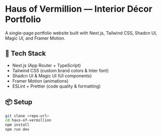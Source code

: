 # Haus of Vermillion — Interior Décor Portfolio

A single-page portfolio website built with Next.js, Tailwind CSS, Shadcn UI, Magic UI, and Framer Motion.

## 🚀 Tech Stack
- Next.js (App Router + TypeScript)
- Tailwind CSS (custom brand colors & Inter font)
- Shadcn UI & Magic UI (UI components)
- Framer Motion (animations)
- ESLint + Prettier (code quality & formatting)

## 📦 Setup

```bash
git clone <repo-url>
cd haus-of-vermillion
npm install
npm run dev
